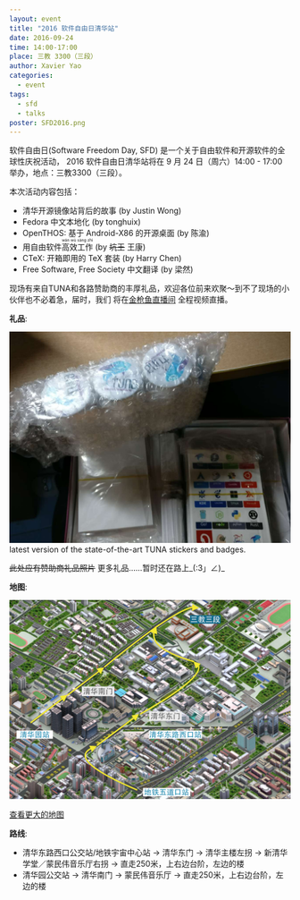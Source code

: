 ```yaml
---
layout: event
title: "2016 软件自由日清华站"
date: 2016-09-24
time: 14:00-17:00
place: 三教 3300（三段）
author: Xavier Yao
categories:
  - event
tags:
  - sfd
  - talks
poster: SFD2016.png
---
```


软件自由日(Software Freedom Day, SFD) 是一个关于自由软件和开源软件的全球性庆祝活动，
2016 软件自由日清华站将在 9 月 24 日（周六）14:00 - 17:00 举办，地点：三教3300（三段）。

本次活动内容包括：

- 清华开源镜像站背后的故事 (by Justin Wong)
- Fedora 中文本地化 (by tonghuix)
- OpenTHOS: 基于 Android-X86 的开源桌面 (by 陈渝)
- 用自由软件<ruby>高效工作<rt>wán wù sàng zhì</rt></ruby> (by <del>坑王</del> 王康)
- CTeX: 开箱即用的 TeX 套装 (by Harry Chen)
- Free Software, Free Society 中文翻译 (by 梁然)

现场有来自TUNA和各路赞助商的丰厚礼品，欢迎各位前来欢聚～到不了现场的小伙伴也不必着急，届时，我们
将在[金枪鱼直播间](http://live.tuna.tsinghua.edu.cn) 全程视频直播。

<!--more -->

**礼品**:

![](/assets/img/events/sfd2016_present.jpg)
latest version of the state-of-the-art TUNA stickers and badges.

~~此处应有赞助商礼品照片~~
更多礼品……暂时还在路上\_(:3」∠)\_

**地图**:

![](/assets/img/events/map_t3_neo.png)

<a class="hidden-xs" href="http://www.openstreetmap.org/?mlat=40.00180&mlon=116.32262#map=17/40.00180/116.32262&layers=CN">查看更大的地图</a>

**路线**:

- 清华东路西口公交站/地铁宇宙中心站 -> 清华东门 -> 清华主楼左拐 -> 新清华学堂／蒙民伟音乐厅右拐 -> 直走250米，上右边台阶，左边的楼
- 清华园公交站 -> 清华南门 -> 蒙民伟音乐厅 -> 直走250米，上右边台阶，左边的楼
